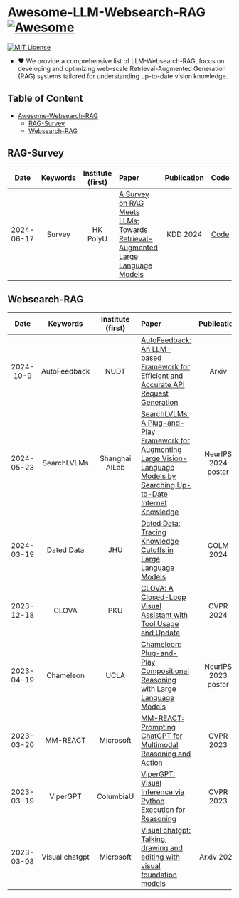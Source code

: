 # Awesome-LLM-Websearch-RAG [![Awesome](https://awesome.re/badge.svg)](https://awesome.re)

[![MIT License](https://img.shields.io/badge/license-MIT-green.svg)](https://opensource.org/licenses/MIT)

- ❤ We provide a comprehensive list of LLM-Websearch-RAG, focus on developing and optimizing web-scale Retrieval-Augmented Generation (RAG) systems tailored for understanding up-to-date vision knowledge.


## Table of Content

- [Awesome-Websearch-RAG](#Awesome-LLM-Websearch-RAG)
  - [RAG-Survey](#RAG-Survey)
  - [Websearch-RAG](#Websearch-RAG)

## RAG-Survey


|  Date |       Keywords       |    Institute (first)   | Paper                                                                                                                                                                               | Publication | Code | Project | 
| :-----: | :------------------: | :--------------: | :---------------------------------------------------------------------------------------------------------------------------------------------------------------------------------- | :---------: | :---------:| :---------: 
| 2024-06-17 | Survey | HK PolyU | [A Survey on RAG Meets LLMs: Towards Retrieval-Augmented Large Language Models](https://arxiv.org/abs/2405.06211) | KDD 2024 |  [Code](https://advanced-recommender-systems.github.io/RAG-Meets-LLMs/) | [project](https://advanced-recommender-systems.github.io/RAG-Meets-LLMs/) | 


## Websearch-RAG

|  Date |       Keywords       |    Institute (first)   | Paper                                                                                                                                                                               | Publication | Code | Project |  Others | 
| :-----: | :------------------: | :--------------: | :---------------------------------------------------------------------------------------------------------------------------------------------------------------------------------- | :---------: | :---------:| :---------: | :---------:
| 2024-10-9 | AutoFeedback | NUDT | [AutoFeedback: An LLM-based Framework for Efficient and Accurate API Request Generation](https://arxiv.org/abs/2410.06943) | Arxiv |  [Code](https://github.com/NeverMoreLCH/SearchLVLMs1) | [project](https://nevermorelch.github.io/SearchLVLMs.github.io/1) | [View](https://github.com/01yzzyu/Websearch-RAG/blob/main/assets/SearchLVLMs/SearchLVLMs.md) |
| 2024-05-23 | SearchLVLMs | Shanghai AILab | [SearchLVLMs: A Plug-and-Play Framework for Augmenting Large Vision-Language Models by Searching Up-to-Date Internet Knowledge](https://openreview.net/forum?id=leeosk2RAM&referrer=%5Bthe%20profile%20of%20Chuanhao%20Li%5D(%2Fprofile%3Fid%3D~Chuanhao_Li2)) | NeurIPS 2024 poster |  [Code](https://github.com/NeverMoreLCH/SearchLVLMs) | [project](https://nevermorelch.github.io/SearchLVLMs.github.io/) | [View](https://github.com/01yzzyu/Websearch-RAG/blob/main/assets/SearchLVLMs/SearchLVLMs.md) |
| 2024-03-19 | Dated Data | JHU | [Dated Data: Tracing Knowledge Cutoffs in Large Language Models](https://openreview.net/forum?id=leeosk2RAM&referrer=%5Bthe%20profile%20of%20Chuanhao%20Li%5D(%2Fprofile%3Fid%3D~Chuanhao_Li2)) | COLM 2024 |  [Code](https://github.com/nexync/dated_data/) | [project](https://github.com/nexync/dated_data/) | [View](https://nevermorelch.github.io/SearchLVLMs.github.io/) |
| 2023-12-18 | CLOVA | PKU | [CLOVA: A Closed-Loop Visual Assistant with Tool Usage and Update](https://arxiv.org/abs/2312.10908) | CVPR 2024 |  [Code](https://github.com/clova-tool/CLOVA-tool) | [project](https://clova-tool.github.io/) | [View](https://nevermorelch.github.io/SearchLVLMs.github.io/) |
| 2023-04-19 | Chameleon | UCLA | [Chameleon: Plug-and-Play Compositional Reasoning with Large Language Models](https://openreview.net/forum?id=leeosk2RAM&referrer=%5Bthe%20profile%20of%20Chuanhao%20Li%5D(%2Fprofile%3Fid%3D~Chuanhao_Li2)) | NeurIPS 2023 poster |  [Code](https://github.com/lupantech/chameleon-llm) | [project](https://chameleon-llm.github.io/) | [View](https://github.com/01yzzyu/Websearch-RAG/blob/main/assets/SearchLVLMs/SearchLVLMs.md) |
| 2023-03-20 | MM-REACT | Microsoft | [MM-REACT: Prompting ChatGPT for Multimodal Reasoning and Action](https://arxiv.org/abs/2303.11381) | CVPR 2023 |  [Code](https://github.com/microsoft/MM-REACT) | [project](https://multimodal-react.github.io/) | [View](https://github.com/01yzzyu/Websearch-RAG/blob/main/assets/SearchLVLMs/SearchLVLMs.md) |
| 2023-03-19 | ViperGPT | ColumbiaU | [ViperGPT: Visual Inference via Python Execution for Reasoning](https://arxiv.org/abs/2303.08128) | CVPR 2023 |  [Code](https://github.com/cvlab-columbia/viper) | [project](https://viper.cs.columbia.edu/) | [View](https://github.com/01yzzyu/Websearch-RAG/blob/main/assets/SearchLVLMs/SearchLVLMs.md) |
| 2023-03-08 | Visual chatgpt | Microsoft | [Visual chatgpt: Talking, drawing and editing with visual foundation models](https://arxiv.org/abs/2303.04671) | Arxiv 2023 |  [Code](https://github.com/chenfei-wu/TaskMatrix) | [project](https://github.com/chenfei-wu/TaskMatrix) | [View](https://github.com/01yzzyu/Websearch-RAG/blob/main/assets/SearchLVLMs/SearchLVLMs.md) |








